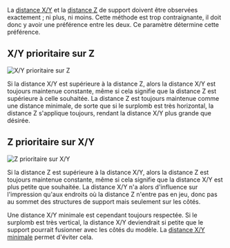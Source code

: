 La [distance X/Y](support_xy_distance.md) et la [distance Z](support_z_distance.md) de support doivent être observées exactement ; ni plus, ni moins. Cette méthode est trop contraignante, il doit donc y avoir une préférence entre les deux. Ce paramètre détermine cette préférence.

X/Y prioritaire sur Z
----
![X/Y prioritaire sur Z](../../../articles/images/support_xy_overrides_z.svg)

Si la distance X/Y est supérieure à la distance Z, alors la distance X/Y est toujours maintenue constante, même si cela signifie que la distance Z est supérieure à celle souhaitée. La distance Z est toujours maintenue comme une distance minimale, de sorte que si le surplomb est très horizontal, la distance Z s'applique toujours, rendant la distance X/Y plus grande que désirée.

Z prioritaire sur X/Y
----
![Z prioritaire sur X/Y](../../../articles/images/support_z_overrides_xy.svg)

Si la distance Z est supérieure à la distance X/Y, alors la distance Z est toujours maintenue constante, même si cela signifie que la distance X/Y est plus petite que souhaitée. La distance X/Y n'a alors d'influence sur l'impression qu'aux endroits où la distance Z n'entre pas en jeu, donc pas au sommet des structures de support mais seulement sur les côtés.

Une distance X/Y minimale est cependant toujours respectée. Si le surplomb est très vertical, la distance X/Y deviendrait si petite que le support pourrait fusionner avec les côtés du modèle. La [distance X/Y minimale](support_xy_distance_overhang.md) permet d'éviter cela.
